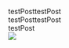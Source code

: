 testPosttestPost
<br>testPosttestPost
<br>testPost
<br>![](posts/attachments/스크린샷%202025-01-20%2013.09.11.png)